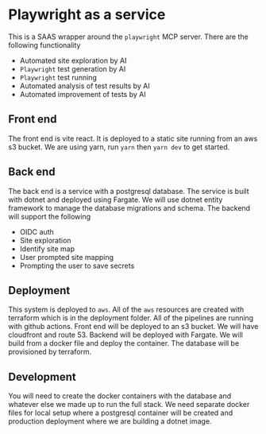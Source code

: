 # Playwright as a service
This is a SAAS wrapper around the `playwright` MCP server.
There are the following functionality
- Automated site exploration by AI
- `Playwright` test generation by AI
- `Playwright` test running
- Automated analysis of test results by AI
- Automated improvement of tests by AI

## Front end
The front end is vite react. It is deployed to a static site running from an aws s3 bucket. We are using yarn, run `yarn` then `yarn dev` to get started.

## Back end
The back end is a service with a postgresql database.
The service is built with dotnet and deployed using Fargate.
We will use dotnet entity framework to manage the database migrations and schema.
The backend will support the following
- OIDC auth
- Site exploration
- Identify site map
- User prompted site mapping
- Prompting the user to save secrets 

## Deployment
This system is deployed to `aws`. All of the `aws` resources are created with terraform which is in the deployment folder.
All of the pipelines are running with github actions.
Front end will be deployed to an s3 bucket. We will have cloudfront and route 53.
Backend will be deployed with Fargate. We will build from a docker file and deploy the container.
The database will be provisioned by terraform.

## Development
You will need to create the docker containers with the database and whatever else we made up to run the full stack.
We need separate docker files for local setup where a postgresql container will be created and production deployment where we are building a dotnet image.
